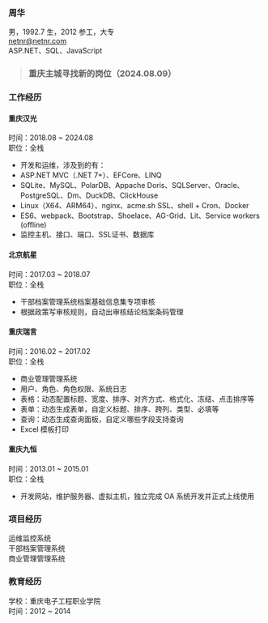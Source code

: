 ### 周华
男，1992.7 生，2012 参工，大专  
netnr@netnr.com  
ASP.NET、SQL、JavaScript

> ### 重庆主城寻找新的岗位（2024.08.09）

### 工作经历
#### 重庆汉光
时间：2018.08 ~ 2024.08  
职位：全栈  
- 开发和运维，涉及到的有：
- ASP.NET MVC（.NET 7+）、EFCore、LINQ
- SQLite、MySQL、PolarDB、Appache Doris、SQLServer、Oracle、PostgreSQL、Dm、DuckDB、ClickHouse
- Linux（X64、ARM64）、nginx、acme.sh SSL、shell + Cron、Docker
- ES6、webpack、Bootstrap、Shoelace、AG-Grid、Lit、Service workers (offline)
- 监控主机、接口、端口、SSL证书、数据库

#### 北京航星
时间：2017.03 ~ 2018.07  
职位：全栈  
- 干部档案管理系统档案基础信息集专项审核
- 根据政策写审核规则，自动出审核结论档案条码管理

#### 重庆瑞言
时间：2016.02 ~ 2017.02  
职位：全栈  
- 商业管理管理系统
- 用户、角色、角色权限、系统日志
- 表格：动态配置标题、宽度、排序、对齐方式、格式化、冻结、点击排序等
- 表单：动态生成表单，自定义标题、排序、跨列、类型、必填等
- 查询：动态生成查询面板，自定义哪些字段支持查询
- Excel 模板打印

#### 重庆九恒
时间：2013.01 ~ 2015.01  
职位：全栈  
- 开发网站，维护服务器、虚拟主机，独立完成 OA 系统开发并正式上线使用

### 项目经历
运维监控系统  
干部档案管理系统  
商业管理管理系统

### 教育经历
学校：重庆电子工程职业学院  
时间：2012 ~ 2014